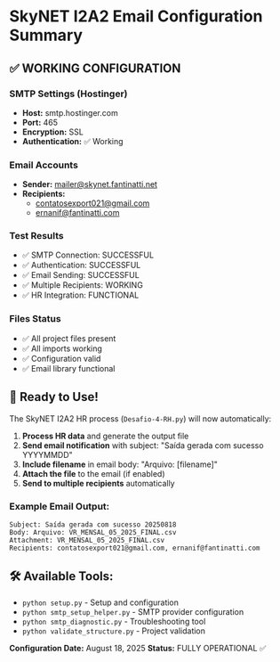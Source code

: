 # SkyNET I2A2 Email Configuration Summary

## ✅ WORKING CONFIGURATION

### SMTP Settings (Hostinger)
- **Host:** smtp.hostinger.com
- **Port:** 465
- **Encryption:** SSL
- **Authentication:** ✅ Working

### Email Accounts
- **Sender:** mailer@skynet.fantinatti.net
- **Recipients:** 
  - contatosexport021@gmail.com
  - ernanif@fantinatti.com

### Test Results
- ✅ SMTP Connection: SUCCESSFUL
- ✅ Authentication: SUCCESSFUL  
- ✅ Email Sending: SUCCESSFUL
- ✅ Multiple Recipients: WORKING
- ✅ HR Integration: FUNCTIONAL

### Files Status
- ✅ All project files present
- ✅ All imports working
- ✅ Configuration valid
- ✅ Email library functional

## 🚀 Ready to Use!

The SkyNET I2A2 HR process (`Desafio-4-RH.py`) will now automatically:

1. **Process HR data** and generate the output file
2. **Send email notification** with subject: "Saída gerada com sucesso YYYYMMDD"
3. **Include filename** in email body: "Arquivo: [filename]"
4. **Attach the file** to the email (if enabled)
5. **Send to multiple recipients** automatically

### Example Email Output:
```
Subject: Saída gerada com sucesso 20250818
Body: Arquivo: VR_MENSAL_05_2025_FINAL.csv
Attachment: VR_MENSAL_05_2025_FINAL.csv
Recipients: contatosexport021@gmail.com, ernanif@fantinatti.com
```

## 🛠️ Available Tools:
- `python setup.py` - Setup and configuration
- `python smtp_setup_helper.py` - SMTP provider configuration
- `python smtp_diagnostic.py` - Troubleshooting tool
- `python validate_structure.py` - Project validation

**Configuration Date:** August 18, 2025
**Status:** FULLY OPERATIONAL ✅